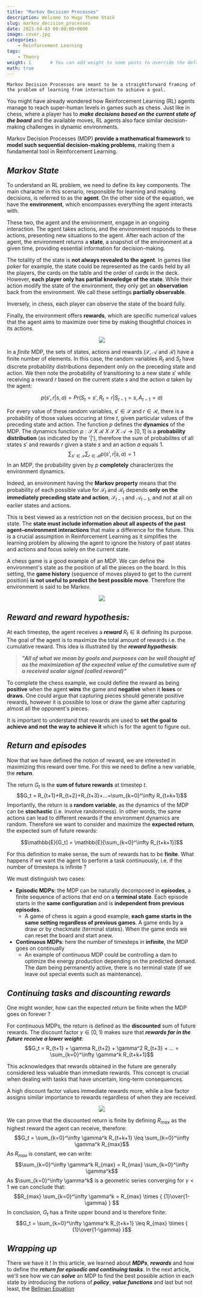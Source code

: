 ```yaml
---
title: "Markov Decision Processes"
description: Welcome to Hugo Theme Stack
slug: markov_decision_processes
date: 2023-04-03 00:00:00+0000
image: cover.jpg
categories:
    - Reinforcement Learning
tags: 
    - Theory
weight: 1       # You can add weight to some posts to override the default sorting (date descending)
math: true
---
```


`Markov Decision Processes are meant to be a straightforward framing of the problem of learning from interaction to achieve a goal.`

You might have already wondered how Reinforcement Learning (RL) agents manage to reach super-human levels in games such as chess.
Just like in chess, where a player has to ***make decisions based on the current state of the board*** and the available moves, RL agents also face similar decision-making challenges in dynamic environments.

Markov Decision Processes (MDP) **provide a mathematical framework** to **model such sequential decision-making problems**, making them a fundamental tool in Reinforcement Learning.

## ***Markov State***

To understand an RL problem, we need to define its key components. The main character in this scenario, responsible for learning and making decisions, is referred to as the **agent**. On the other side of the equation, we have the **environment**, which encompasses everything the agent interacts with.

These two, the agent and the environment, engage in an ongoing interaction. The agent takes actions, and the environment responds to these actions, presenting new situations to the agent. After each action of the agent, the environment returns a **state**, a snapshot of the environment at a given time, providing essential information for decision-making.

The totality of the state is **not always revealed to the agent**. In games like poker for example, the state could be represented as the cards held by all the players, the cards on the table and the order of cards in the deck. However, **each player only has partial knowledge of the state**. While their action modify the state of the environment, they only get an **observation** back from the environment. We call
these settings **partially observable**.

Inversely, in chess, each player can observe the state of the board fully.

Finally, the environment offers **rewards**, which are specific numerical values that the agent aims to maximize over time by making thoughtful choices in its actions.

<center><img src="RL Loop.png"></center>

In a *finite* MDP, the sets of states, actions and rewards $(\mathcal{S, A} \text{ and } \mathcal{R})$ have a finite number of elements.
In this case, the random variables $R_t$ and $S_t$ have discrete probability distributions dependent only on the preceding state and action.
We then note the probability of transitioning to a new state $s'$ while receiving a reward $r$ based on the current state $s$ and the action $a$ taken by the agent:

$$p(s',r|s,a) = Pr(S_t=s', R_t=r | S_{t-1}=s, A_{t-1}=a)$$

For every value of these random variables, $s' \in \mathcal S$ and $r \in \mathcal R$, there is a probability of those values occuring at time $t$, given particular values of the preceding state and action. The function $p$ defines the **dynamics** of the MDP. The dynamics function $p : \mathcal S ~X~ \mathcal R ~X~ \mathcal S ~X~ \mathcal A → [0,1]$ is a **probability distribution** (as indicated by the '$|$'), therefore the sum of probabilites of all states $s'$ and rewards $r$ given a state $s$ and an action $a$ equals 1. $$\sum_{s' \in \mathcal S}\sum_{r \in \mathcal R}p(s',r|s,a)=1$$ In an MDP, the probability given by $p$ **completely** characterizes the environment dynamics.

Indeed, an environment having the **Markov property** means that the probability of each possible value for $\mathcal S_t$ and $\mathcal R_t$ depends **only on the immediately preceding state and action**, $\mathcal S_{t-1}$ and $\mathcal A_{t-1}$, and not at all on earlier states and actions.

This is best viewed as a restriction not on the decision process, but on the state. The **state must include information about all aspects of the past agent–environment interactions** that make a difference for the future.
This is a crucial assumption in Reinforcement Learning as it simplifies the learning problem by allowing the agent to ignore the history of past states and actions and focus solely on the current state.

A chess game is a good example of an MDP. We can define the environment's state as the position of all the pieces on the board. In this setting, the **game history** (sequence of moves played to get to the current position) **is not useful to predict the best possible move**. Therefore the environment is said to be Markov.

<center><img src="Markov State.png"></center>

## ***Reward and reward hypothesis:***

At each timestep, the agent receives a ***reward*** $R_t \in \mathbb{R}$ defining its purpose. The goal of the agent is to maximize the total amount of rewards i.e. the cumulative reward. This idea is illustrated by the ***reward hypothesis***:

> ***"All of what we mean by goals and purposes can be well thought of as the maximization of the expected value of the cumulative sum of a received scalar signal (called reward)"***

To complete the chess example, we could define the reward as being **positive** when the agent **wins** the game and **negative** when it **loses** or **draws**. One could argue that capturing pieces should generate positive rewards, however it is possible to lose or draw the game after capturing almost all the opponent's pieces.

It is important to understand that rewards are used to **set the goal to achieve and not the way to achieve it** which is for the agent to figure out.

## ***Return and episodes***

Now that we have defined the notion of reward, we are interested in maximizing this reward over time. For this we need to define a new variable, the **return**.

The return $G_t$ is the **sum of future rewards** at timestep $t$.
$$G_t = R_{t+1}+R_{t+2}+R_{t+3}+...=\sum_{k=0}^\infty R_{t+k+1}$$
Importantly, the return is a **random variable**, as the dynamics of the MDP can be **stochastic** (i.e. involve randomness). In other words, the same actions can lead to different rewards if the environment dynamics are random.
Therefore we want to consider and maximize the **expected return**, the expected sum of future rewards:

$$\mathbb{E}[G_t] = \mathbb{E}[\sum_{k=0}^\infty R_{t+k+1}]$$

For this definition to make sense, the sum of rewards has to be **finite**. What happens if we want the agent to perform a task continuously, i.e. if the number of timesteps is infinite ?

We must distinguish two cases:

* **Episodic MDPs**: the MDP can be naturally decomposed in **episodes**, a finite sequence of actions that end on a **terminal state**. Each  episode starts in the **same configuration** and is **independent from previous episodes**.
  * A game of chess is again a good example, **each game starts in the same setting regardless of previous games**. A game ends by a draw or by checkmate (terminal states). When the game ends we can reset the board and start anew.
* **Continuous MDPs**: here the number of timesteps in **infinite**, the MDP goes on continually
  * An example of continuous MDP could be controlling a dam to optimize the energy production depending on the predicted demand. The dam being permanently active, there is no terminal state (if we leave out special events such as maintenance).

## ***Continuing tasks and discounting rewards***

One might wonder, how can the expected return be finite when the MDP goes on forever ?

For continuous MDPs, the return is defined as the **discounted** sum of future rewards. The discount factor $\gamma \in [0,1)$ makes sure that ***rewards far in the future receive a lower weight***:
 $$G_t = R_{t+1} + \gamma R_{t+2} + \gamma^2 R_{t+3} + ... = \sum_{k=0}^\infty \gamma^k R_{t+k+1}$$

This acknowledges that rewards obtained in the future are generally considered less valuable than immediate rewards. This concept is crucial when dealing with tasks that have uncertain, long-term consequences.

 A high discount factor values immediate rewards more, while a low factor assigns similar importance to rewards regardless of when they are received.

 <center><img src="Discounted Reward.png"></center>

We can prove that the discounted return is finite by defining $R_{max}$ as the highest reward the agent can receive, therefore:
$$G_t = \sum_{k=0}^\infty \gamma^k R_{t+k+1} \leq \sum_{k=0}^\infty \gamma^k R_{max}$$
As $R_{max}$ is constant, we can write:
$$\sum_{k=0}^\infty \gamma^k R_{max} = R_{max} \sum_{k=0}^\infty \gamma^k$$
As $\sum_{k=0}^\infty \gamma^k$ is a geometric series converging for $\gamma \lt 1$ we can conclude that:
$$R_{max} \sum_{k=0}^\infty \gamma^k = R_{max} \times { {1}\over{1-\gamma} } $$
In conclusion, $G_t$ has a finite upper bound and is therefore finite:
$$G_t = \sum_{k=0}^\infty \gamma^k R_{t+k+1} \leq R_{max} \times { {1}\over{1-\gamma} }$$

## ***Wrapping up***

There we have it ! In this article, we learned about ***MDPs***, ***rewards*** and how to define the ***return for episodic and continuing tasks***. In the next article, we'll see how we can ***solve*** an MDP to find the best possible action in each state by introducing the notions of ***policy***, ***value functions*** and last but not least, the <a href="../bellman_equation/">Bellman Equation<a/>
